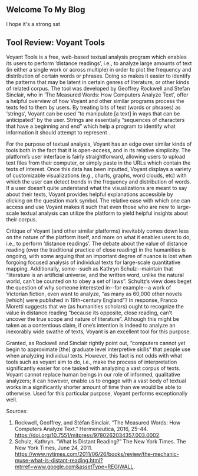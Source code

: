 ## Welcome To My Blog
I hope it's a strong sat

## Tool Review: Voyant Tools
  Voyant Tools is a free, web-based textual analysis program which enables its users to perform ‘distance readings’, i.e., to analyze large amounts of text (in either a single work or across multiple) in order to plot the frequency and distribution of certain words or phrases. Doing so makes it easier to identify the patterns that may be latent in certain genres of literature, or other kinds of related corpus. The tool was developed by Geoffrey Rockwell and Stefan Sinclair, who in ‘The Measured Words: How Computers Analyze Text’, offer a helpful overview of how Voyant and other similar programs process the texts fed to them by users. By treating bits of text (words or phrases) as ‘strings’, Voyant can be used “to manipulate [a text] in ways that can be anticipated” by the user. Strings are essentially “sequences of characters that have a beginning and end” which help a program to identify what information it should attempt to represent .
	
  For the purpose of textual analysis, Voyant has an edge over similar kinds of tools both in the fact that it is open-access, and in its relative simplicity. The platform’s user interface is fairly straightforward, allowing users to upload text files from their computer, or simply paste in the URLs which contain the texts of interest. Once this data has been inputted, Voyant displays a variety of customizable visualizations (e.g., charts, graphs, word clouds, etc) with which the user can detect trends in the frequency and distribution of words. If a user doesn’t quite understand what the visualizations are meant to say about their texts, Voyant provides helpful explanations accessible by clicking on the question mark symbol. The relative ease with which one can access and use Voyant makes it such that even those who are new to large-scale textual analysis can utilize the platform to yield helpful insights about their corpus. 
	
  Critique of Voyant (and other similar platforms) inevitably comes down less on the nature of the platform itself, and more on what it enables users to do, i.e., to perform ‘distance readings’. The debate about the value of distance reading (over the traditional practice of close reading) in the humanities is ongoing, with some arguing that an important degree of nuance is lost when forgoing focused analysis of individual texts for large-scale quantitative mapping. Additionally, some--such as Kathryn Schulz--maintain that “literature is an artificial universe, and the written word, unlike the natural world, can’t be counted on to obey a set of laws”. Schultz’s view does beget the question of why someone interested in--for example--a work of Victorian fiction, even want to analyze, “as many as 60,000 other novels [which] were published in 19th-century England”? In response, Franco Moretti suggests that we (as humanities scholars) ought to recognize the value in distance reading “because its opposite, close reading, can’t uncover the true scope and nature of literature”. Although this might be taken as a contentious claim, if one’s intention is indeed to analyze an inexorably wide swathe of texts, Voyant is an excellent tool for this purpose. 
	
  Granted, as Rockwell and Sinclair rightly point out, “computers cannot yet begin to approximate [the] graduate level interpretive skills” that people use when analyzing individual texts. However, this fact is not odds with what tools such as voyant aim to do, i.e., make the process of interpretation significantly easier for one tasked with analyzing a vast corpus of texts. Voyant cannot replace human beings in our role of informed, qualitative analyzers; it can however, enable us to engage with a vast body of textual works in a significantly shorter amount of time than we would be able to otherwise. Used for this particular purpose, Voyant performs exceptionally well.
  
  Sources:
  1.  Rockwell, Geoffrey, and Stéfan Sinclair. “The Measured Words: How Computers Analyze Text.” Hermeneutica, 2016, 25–44. https://doi.org/10.7551/mitpress/9780262034357.003.0002.
2. Schulz, Kathryn. “What Is Distant Reading?” The New York Times. The New York Times, June 24, 2011. https://www.nytimes.com/2011/06/26/books/review/the-mechanic-muse-what-is-distant-reading.html?mtrref=www.google.com&assetType=REGIWALL.

